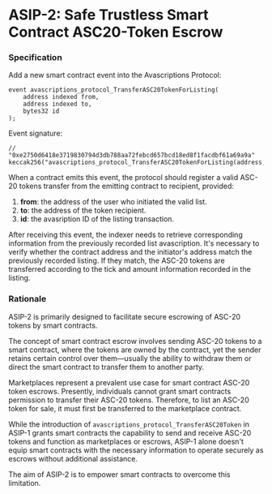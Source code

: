 # ASIP-2: Safe Trustless Smart Contract ASC20-Token Escrow

### Specification

Add a new smart contract event into the Avascriptions Protocol:

```solidity
event avascriptions_protocol_TransferASC20TokenForListing(
    address indexed from,
    address indexed to,
    bytes32 id
);
```

Event signature:

```solidity
// "0xe2750d6418e3719830794d3db788aa72febcd657bcd18ed8f1facdbf61a69a9a"
keccak256("avascriptions_protocol_TransferASC20TokenForListing(address,address,bytes32)")
```

When a contract emits this event, the protocol should register a valid ASC-20 tokens transfer from the emitting contract to recipient, provided:

1. **from**:  the address of the user who initiated the valid list.
2. **to**:  the address of the token recipient.
3. **id**: the avasription ID of the listing transaction.

After receiving this event, the indexer needs to retrieve corresponding information from the previously recorded list avascription. It's necessary to verify whether the contract address and the initiator's address match the previously recorded listing. If they match, the ASC-20 tokens are transferred according to the tick and amount information recorded in the listing.

### Rationale&#x20;

ASIP-2 is primarily designed to facilitate secure escrowing of ASC-20 tokens by smart contracts.

The concept of smart contract escrow involves sending ASC-20 tokens to a smart contract, where the tokens are owned by the contract, yet the sender retains certain control over them—usually the ability to withdraw them or direct the smart contract to transfer them to another party.

Marketplaces represent a prevalent use case for smart contract ASC-20 token escrows. Presently, individuals cannot grant smart contracts permission to transfer their ASC-20 tokens. Therefore, to list an ASC-20 token for sale, it must first be transferred to the marketplace contract.

While the introduction of `avascriptions_protocol_TransferASC20Token` in ASIP-1 grants smart contracts the capability to send and receive ASC-20 tokens and function as marketplaces or escrows, ASIP-1 alone doesn't equip smart contracts with the necessary information to operate securely as escrows without additional assistance.

The aim of ASIP-2 is to empower smart contracts to overcome this limitation.
